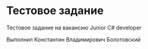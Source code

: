 # Тестовое задание
Тестовое задание на вакансию Junior С# developer

Выполнил Константин Владимирович Болотовский
